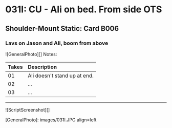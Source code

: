 # 031I: CU - Ali on bed. From side OTS

## Shoulder-Mount Static: Card B006

### Lavs on Jason and Ali, boom from above

![GeneralPhoto][]
Notes: 

| Takes | Description |
|:---|:----|
| 01 | Ali doesn't stand up at end. |
| 02 | ... |
| 03 | ... |

----

![ScriptScreenshot][]


[GeneralPhoto]:  images/031I.JPG align=left
